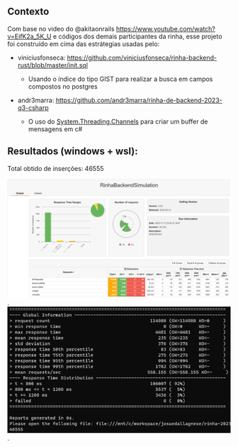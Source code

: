 ## Contexto

Com base no video do @akitaonrails https://www.youtube.com/watch?v=EifK2a_5K_U e códigos dos demais participantes da rinha, 
esse projeto foi construído em cima das estrátegias usadas pelo:

- viniciusfonseca: https://github.com/viniciusfonseca/rinha-backend-rust/blob/master/init.sql
  * Usando o índice do tipo GIST para realizar a busca em campos compostos no postgres

- andr3marra: https://github.com/andr3marra/rinha-de-backend-2023-q3-csharp
  * O uso do [System.Threading.Channels](https://learn.microsoft.com/en-us/dotnet/core/extensions/channels) para criar um buffer de mensagens em c# 

## Resultados (windows + wsl):

Total obtido de inserções: 46555

![Resultados 01](/assets/results_01.png "Resultados 01").
![Resultados 02](/assets/results_02.png "Resultados 02").
